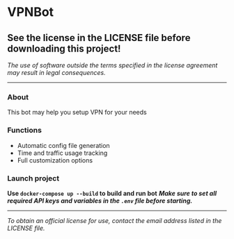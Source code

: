 # VPNBot
## See the license in the LICENSE file before downloading this project!
*The use of software outside the terms specified in the license agreement may result in legal consequences.*
***
### About
This bot may help you setup VPN for your needs
### Functions
- Automatic config file generation
- Time and traffic usage tracking
- Full customization options
### Launch project
**Use `docker-compose up --build` to build and run bot**
***Make sure to set all required API keys and variables in the `.env` file before starting.***
***
*To obtain an official license for use, contact the email address listed in the LICENSE file.*